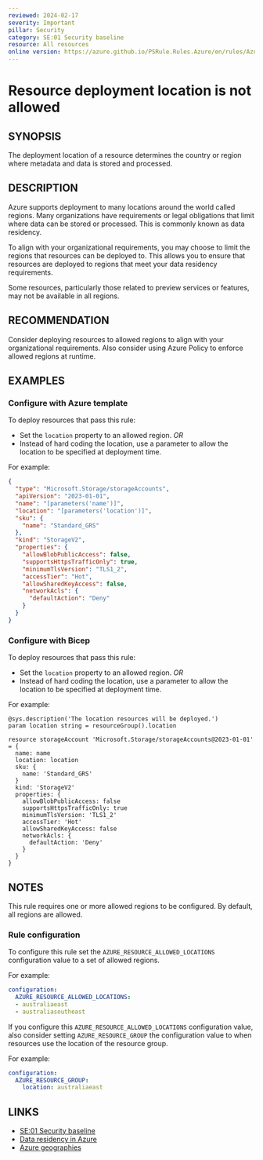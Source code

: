 ```yaml
---
reviewed: 2024-02-17
severity: Important
pillar: Security
category: SE:01 Security baseline
resource: All resources
online version: https://azure.github.io/PSRule.Rules.Azure/en/rules/Azure.Resource.AllowedRegions/
---
```


# Resource deployment location is not allowed

## SYNOPSIS

The deployment location of a resource determines the country or region where metadata and data is stored and processed.

## DESCRIPTION

Azure supports deployment to many locations around the world called regions.
Many organizations have requirements or legal obligations that limit where data can be stored or processed.
This is commonly known as data residency.

To align with your organizational requirements, you may choose to limit the regions that resources can be deployed to.
This allows you to ensure that resources are deployed to regions that meet your data residency requirements.

Some resources, particularly those related to preview services or features, may not be available in all regions.

## RECOMMENDATION

Consider deploying resources to allowed regions to align with your organizational requirements.
Also consider using Azure Policy to enforce allowed regions at runtime.

## EXAMPLES

### Configure with Azure template

To deploy resources that pass this rule:

- Set the `location` property to an allowed region. _OR_
- Instead of hard coding the location, use a parameter to allow the location to be specified at deployment time.

For example:

```json
{
  "type": "Microsoft.Storage/storageAccounts",
  "apiVersion": "2023-01-01",
  "name": "[parameters('name')]",
  "location": "[parameters('location')]",
  "sku": {
    "name": "Standard_GRS"
  },
  "kind": "StorageV2",
  "properties": {
    "allowBlobPublicAccess": false,
    "supportsHttpsTrafficOnly": true,
    "minimumTlsVersion": "TLS1_2",
    "accessTier": "Hot",
    "allowSharedKeyAccess": false,
    "networkAcls": {
      "defaultAction": "Deny"
    }
  }
}
```

### Configure with Bicep

To deploy resources that pass this rule:

- Set the `location` property to an allowed region. _OR_
- Instead of hard coding the location, use a parameter to allow the location to be specified at deployment time.

For example:

```bicep
@sys.description('The location resources will be deployed.')
param location string = resourceGroup().location

resource storageAccount 'Microsoft.Storage/storageAccounts@2023-01-01' = {
  name: name
  location: location
  sku: {
    name: 'Standard_GRS'
  }
  kind: 'StorageV2'
  properties: {
    allowBlobPublicAccess: false
    supportsHttpsTrafficOnly: true
    minimumTlsVersion: 'TLS1_2'
    accessTier: 'Hot'
    allowSharedKeyAccess: false
    networkAcls: {
      defaultAction: 'Deny'
    }
  }
}
```

## NOTES

This rule requires one or more allowed regions to be configured.
By default, all regions are allowed.

### Rule configuration

<!-- module:config rule AZURE_RESOURCE_ALLOWED_LOCATIONS -->

To configure this rule set the `AZURE_RESOURCE_ALLOWED_LOCATIONS` configuration value to a set of allowed regions.

For example:

```yaml
configuration:
  AZURE_RESOURCE_ALLOWED_LOCATIONS:
  - australiaeast
  - australiasoutheast
```

If you configure this `AZURE_RESOURCE_ALLOWED_LOCATIONS` configuration value,
also consider setting `AZURE_RESOURCE_GROUP` the configuration value to when resources use the location of the resource group.

For example:

```yaml
configuration:
  AZURE_RESOURCE_GROUP:
    location: australiaeast
```

## LINKS

- [SE:01 Security baseline](https://learn.microsoft.com/azure/well-architected/security/establish-baseline)
- [Data residency in Azure](https://azure.microsoft.com/explore/global-infrastructure/data-residency/#overview)
- [Azure geographies](https://azure.microsoft.com/explore/global-infrastructure/geographies/#geographies)
